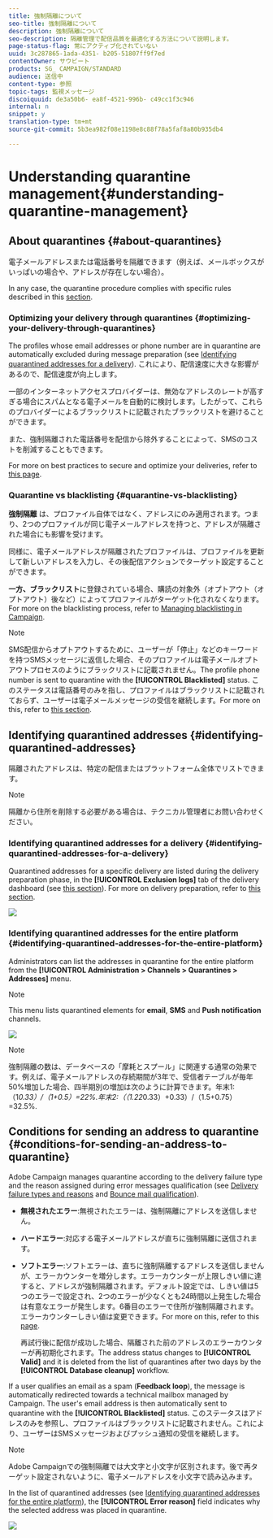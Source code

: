 ```yaml
---
title: 強制隔離について
seo-title: 強制隔離について
description: 強制隔離について
seo-description: 隔離管理で配信品質を最適化する方法について説明します。
page-status-flag: 常にアクティブ化されていない
uuid: 3c287865-1ada-4351- b205-51807ff9f7ed
contentOwner: サウビート
products: SG_ CAMPAIGN/STANDARD
audience: 送信中
content-type: 参照
topic-tags: 監視メッセージ
discoiquuid: de3a50b6- ea8f-4521-996b- c49cc1f3c946
internal: n
snippet: y
translation-type: tm+mt
source-git-commit: 5b3ea982f08e1198e8c88f78a5faf8a80b935db4

---
```



# Understanding quarantine management{#understanding-quarantine-management}

## About quarantines {#about-quarantines}

電子メールアドレスまたは電話番号を隔離できます（例えば、メールボックスがいっぱいの場合や、アドレスが存在しない場合）。

In any case, the quarantine procedure complies with specific rules described in this [section](../../sending/using/understanding-quarantine-management.md#conditions-for-sending-an-address-to-quarantine).

### Optimizing your delivery through quarantines {#optimizing-your-delivery-through-quarantines}

The profiles whose email addresses or phone number are in quarantine are automatically excluded during message preparation (see [Identifying quarantined addresses for a delivery](../../sending/using/understanding-quarantine-management.md#identifying-quarantined-addresses-for-a-delivery)). これにより、配信速度に大きな影響があるので、配信速度が向上します。

一部のインターネットアクセスプロバイダーは、無効なアドレスのレートが高すぎる場合にスパムとなる電子メールを自動的に検討します。したがって、これらのプロバイダーによるブラックリストに記載されたブラックリストを避けることができます。

また、強制隔離された電話番号を配信から除外することによって、SMSのコストを削減することもできます。

For more on best practices to secure and optimize your deliveries, refer to [this page](https://docs.campaign.adobe.com/doc/standard/getting_started/en/ACS_DeliveryBestPractices.html).

### Quarantine vs blacklisting {#quarantine-vs-blacklisting}

**強制隔離** は、プロファイル自体ではなく、アドレスにのみ適用されます。つまり、2つのプロファイルが同じ電子メールアドレスを持つと、アドレスが隔離された場合にも影響を受けます。

同様に、電子メールアドレスが隔離されたプロファイルは、プロファイルを更新して新しいアドレスを入力し、その後配信アクションでターゲット設定することができます。

**一方、ブラックリスト**&#x200B;に登録されている場合、購読の対象外（オプトアウト（オプトアウト）後など）によってプロファイルがターゲット化されなくなります。For more on the blacklisting process, refer to [Managing blacklisting in Campaign](../../audiences/using/about-opt-in-and-opt-out-in-campaign.md).

>[!NOTE]
>
>SMS配信からオプトアウトするために、ユーザーが「停止」などのキーワードを持つSMSメッセージに返信した場合、そのプロファイルは電子メールオプトアウトプロセスのようにブラックリストに記載されません。The profile phone number is sent to quarantine with the **[!UICONTROL Blacklisted]** status. このステータスは電話番号のみを指し、プロファイルはブラックリストに記載されておらず、ユーザーは電子メールメッセージの受信を継続します。For more on this, refer to [this section](../../channels/using/managing-incoming-sms.md#managing-stop-sms).

## Identifying quarantined addresses {#identifying-quarantined-addresses}

隔離されたアドレスは、特定の配信またはプラットフォーム全体でリストできます。

>[!NOTE]
>
>隔離から住所を削除する必要がある場合は、テクニカル管理者にお問い合わせください。

### Identifying quarantined addresses for a delivery {#identifying-quarantined-addresses-for-a-delivery}

Quarantined addresses for a specific delivery are listed during the delivery preparation phase, in the **[!UICONTROL Exclusion logs]** tab of the delivery dashboard (see [this section](../../sending/using/monitoring-a-delivery.md#exclusion-logs)). For more on delivery preparation, refer to [this section](../../sending/using/preparing-the-send.md).

![](assets/exclusion_logs.png)

### Identifying quarantined addresses for the entire platform {#identifying-quarantined-addresses-for-the-entire-platform}

Administrators can list the addresses in quarantine for the entire platform from the **[!UICONTROL Administration > Channels > Quarantines > Addresses]** menu.

>[!NOTE]
>
>This menu lists quarantined elements for **email**, **SMS** and **Push notification** channels.

![](assets/quarantines1.png)

>[!NOTE]
>
>強制隔離の数は、データベースの「摩耗とスプール」に関連する通常の効果です。例えば、電子メールアドレスの存続期間が3年で、受信者テーブルが毎年50%増加した場合、四半期別の増加は次のように計算できます。年末1:（1*0.33）/（1+0.5）=22%.年末2:（（1.22*0.33）+0.33）/（1.5+0.75）=32.5%.

## Conditions for sending an address to quarantine {#conditions-for-sending-an-address-to-quarantine}

Adobe Campaign manages quarantine according to the delivery failure type and the reason assigned during error messages qualification (see [Delivery failure types and reasons](../../sending/using/understanding-delivery-failures.md#delivery-failure-types-and-reasons) and [Bounce mail qualification](../../sending/using/understanding-delivery-failures.md#bounce-mail-qualification)).

* **無視されたエラー**:無視されたエラーは、強制隔離にアドレスを送信しません。
* **ハードエラー**:対応する電子メールアドレスが直ちに強制隔離に送信されます。
* **ソフトエラー**:ソフトエラーは、直ちに強制隔離するアドレスを送信しませんが、エラーカウンターを増分します。エラーカウンターが上限しきい値に達すると、アドレスが強制隔離されます。デフォルト設定では、しきい値は5つのエラーで設定され、2つのエラーが少なくとも24時間以上発生した場合は有意なエラーが発生します。6番目のエラーで住所が強制隔離されます。エラーカウンターしきい値は変更できます。For more on this, refer to this [page](../../administration/using/configuring-email-channel.md#email-channel-parameters).

   再試行後に配信が成功した場合、隔離された前のアドレスのエラーカウンターが再初期化されます。The address status changes to **[!UICONTROL Valid]** and it is deleted from the list of quarantines after two days by the **[!UICONTROL Database cleanup]** workflow.

If a user qualifies an email as a spam (**Feedback loop**), the message is automatically redirected towards a technical mailbox managed by Campaign. The user's email address is then automatically sent to quarantine with the **[!UICONTROL Blacklisted]** status. このステータスはアドレスのみを参照し、プロファイルはブラックリストに記載されません。これにより、ユーザーはSMSメッセージおよびプッシュ通知の受信を継続します。

>[!NOTE]
Adobe Campaignでの強制隔離では大文字と小文字が区別されます。後で再ターゲット設定されないように、電子メールアドレスを小文字で読み込みます。

In the list of quarantined addresses (see [Identifying quarantined addresses for the entire platform](../../sending/using/understanding-quarantine-management.md#identifying-quarantined-addresses-for-the-entire-platform)), the **[!UICONTROL Error reason]** field indicates why the selected address was placed in quarantine.

![](assets/quarantines2.png)

